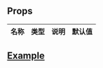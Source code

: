 ## Props

| 名称			| 类型		| 说明		| 默认值		|
| ---			| ---		| ---		| ---		|


## [Example](http://localhost/demo/hot)
